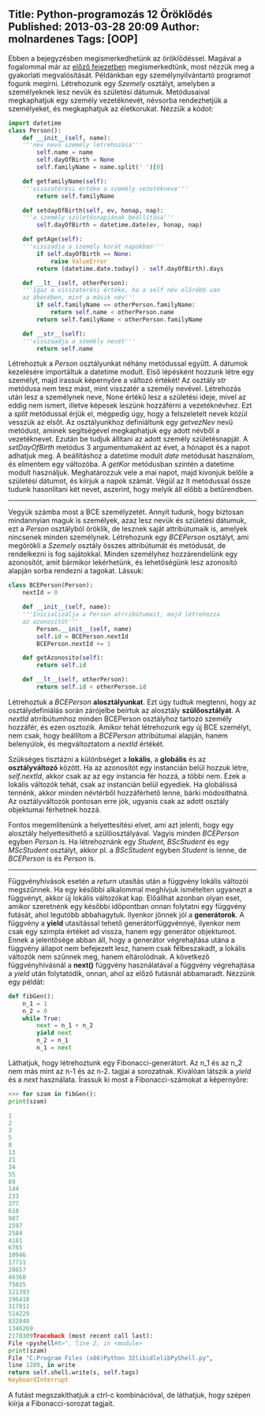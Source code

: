 Title: Python-programozás 12 Öröklődés
Published: 2013-03-28 20:09
Author: molnardenes
Tags: [OOP]
---


Ebben a bejegyzésben megismerkedhetünk az öröklődéssel. Magával a
fogalommal már az [előző
fejezetben](python-programozas-11-osztalyok-es-objektumok.md)
megismerkedtünk, most nézzük meg a gyakorlati megvalósítását. Példánkban
egy személynyilvántartó programot fogunk megírni. Létrehozunk egy
*Szemely* osztályt, amelyben a személyeknek lesz nevük és születési
dátumuk. Metódusaival megkaphatjuk egy személy vezetéknevét, névsorba
rendezhetjük a személyeket, és megkaphatjuk az életkorukat. Nézzük a
kódot:

```python
import datetime
class Person():
    def __init__(self, name):
    '''nev nevű személy létrehozása'''
        self.name = name
        self.dayOfBirth = None
        self.familyName = name.split(' ')[0]

    def getfamilyName(self):
    '''visszatérési értéke a személy vezetékneve'''
        return self.familyName

    def setdayOfBirth(self, ev, honap, nap):
    '''a személy születésnapjának beállítása'''
        self.dayOfBirth = datetime.date(ev, honap, nap)

    def getAge(self):
    '''visszadja a személy korát napokban'''
        if self.dayOfBirth == None:
            raise ValueError
        return (datetime.date.today() - self.dayOfBirth).days

    def __lt__(self, otherPerson):
    '''Igaz a visszatérési értéke, ha a self név előrébb van
    az ábécében, mint a másik név'''
        if self.familyName == otherPerson.familyName:
            return self.name < otherPerson.name
        return self.familyName < otherPerson.familyName

    def __str__(self):
    '''visszaadja a személy nevét'''
        return self.name
```

Létrehoztuk a *Person* osztályunkat néhány metódussal együtt. A dátumok
kezelésére importáltuk a datetime modult. Első lépésként hozzunk létre
egy személyt, majd írassuk képernyőre a változó értékét! Az osztály
*str* metódusa nem tesz mást, mint visszatér a személy nevével.
Létrehozás után lesz a személynek neve, None értékű lesz a születési
ideje, mivel az eddig nem ismert, illetve képesek leszünk hozzáférni a
vezetéknévhez. Ezt a *split* metódussal érjük el, mégpedig úgy, hogy a
felszeletelt nevek közül vesszük az elsőt. Az osztályunkhoz definiáltunk
egy *getvezNev* nevű metódust, aminek segítségével megkaphatjuk egy
adott névből a vezetéknevet. Ezután be tudjuk állítani az adott személy
születésnapját. A *setDayOfBirth* metódus 3 argumentumaként az évet, a
hónapot és a napot adhatjuk meg. A beállításhoz a datetime modult *date*
metódusát használom, és elmentem egy változóba. A *getKor* metódusban
szintén a datetime modult használjuk. Meghatározzuk vele a mai napot,
majd kivonjuk belőle a születési dátumot, és kiírjuk a napok számát.
Végül az lt metódussal össze tudunk hasonlítani két nevet, aszerint,
hogy melyik áll előbb a betűrendben.

------------------------------------------------------------------------

Vegyük számba most a BCE személyzetét. Annyit tudunk, hogy biztosan
mindannyian maguk is személyek, azaz lesz nevük és születési dátumuk,
ezt a *Person* osztályból öröklik, de lesznek saját attribútumaik is,
amelyek nincsenek minden személynek. Létrehozunk egy *BCEPerson*
osztályt, ami megörökli a *Szemely* osztály összes attribútumát és
metódusát, de rendelkezni is fog sajátokkal. Minden személyhez
hozzárendelünk egy azonosítót, amit bármikor lekérhetünk, és
lehetőségünk lesz azonosító alapján sorba rendezni a tagokat. Lássuk:

```python
class BCEPerson(Person):
    nextId = 0

    def __init__(self, name):
    '''Inicializálja a Person atrribútumait, majd létrehozza
    az azonosítót'''
        Person.__init__(self, name)
        self.id = BCEPerson.nextId
        BCEPerson.nextId += 1

    def getAzonosito(self):
        return self.id

    def __lt__(self, otherPerson):
        return self.id < otherPerson.id
```

Létrehoztuk a *BCEPerson* **alosztályunkat**. Ezt úgy tudtuk megtenni,
hogy az osztálydefiniálás során zárójelbe beírtuk az alosztály
**szülőosztályát**. A *nextId* atrribútumhoz minden BCEPerson
osztályhoz tartozó személy hozzáfér, és ezen osztozik. Amikor tehát
létrehozunk egy új BCE személyt, nem csak, hogy beállítom a *BCEPerson*
attribútumai alapján, hanem belenyúlok, és megváltoztatom a
*nextId* értékét.

Szükséges tisztázni a különbséget a **lokális**, a **globális** és az
**osztályváltozó** között. Ha az azonosítót egy instancián belül hozzuk
létre, *self.nextId*, akkor csak az az egy instancia fér hozzá, a
többi nem. Ezek a lokális változók tehát, csak az instancián belül
egyediek. Ha globálissá tennénk, akkor minden névtérből hozzáférhető
lenne, bárki módosíthatná. Az osztályváltozók pontosan erre jók, ugyanis
csak az adott osztály objektumai férhetnek hozzá.

Fontos megemlítenünk a helyettesítési elvet, ami azt jelenti, hogy egy
alosztály helyettesíthető a szülőosztályával. Vagyis minden *BCEPerson*
egyben *Person* is. Ha létrehoznánk egy *Student*, *BScStudent* és
egy *MScStudent* osztályt, akkor pl. a *BScStudent* egyben *Student*
is lenne, de *BCEPerson* is és *Person* is.

------------------------------------------------------------------------

Függvényhívások esetén a *return* utasítás után a függvény lokális
változói megszűnnek. Ha egy későbbi alkalommal meghívjuk ismételten
ugyanezt a függvényt, akkor új lokális változókat kap. Előállhat azonban
olyan eset, amikor szeretnénk egy későbbi időpontban onnan folytatni egy
függvény futását, ahol legutóbb abbahagytuk. Ilyenkor jönnek jól a
**generátorok**. A függvény a **yield** utasítással tehető
generátorfüggvénnyé, ilyenkor nem csak egy szimpla értéket ad vissza,
hanem egy generátor objektumot. Ennek a jelentősége abban áll, hogy a
generátor végrehajtása utána a függvény állapot nem befejezett lesz,
hanem csak félbeszakadt, a lokális változók nem szűnnek meg, hanem
eltárolódnak. A következő függvényhívásnál a **next()** függvény
használatával a függvény végrehajtása a *yield* után folytatódik, onnan,
ahol az előző futásnál abbamaradt. Nézzünk egy példát:

```python
def fibGen():
    n_1 = 1
    n_2 = 0
    while True:
        next = n_1 + n_2
        yield next
        n_2 = n_1
        n_1 = next
```

Láthatjuk, hogy létrehoztunk egy Fibonacci-generátort. Az n_1 és az
n_2 nem más mint az n-1 és az n-2. tagjai a sorozatnak. Kiválóan
látszik a *yield* és a *next* használata. Írassuk ki most a
Fibonacci-számokat a képernyőre:

```python
>>> for szam in fibGen():
print(szam)

1
2
3
5
8
13
21
34
55
89
144
233
377
610
987
1597
2584
4181
6765
10946
17711
28657
46368
75025
121393
196418
317811
514229
832040
1346269
2178309Traceback (most recent call last):
File <pyshell#8>", line 2, in <module>
print(szam)
File "C:Program Files (x86)Python 32libidlelibPyShell.py",
line 1289, in write
return self.shell.write(s, self.tags)
KeyboardInterrupt
```

A futást megszakíthatjuk a ctrl-c kombinációval, de láthatjuk, hogy
szépen kiírja a Fibonacci-sorozat tagjait.
